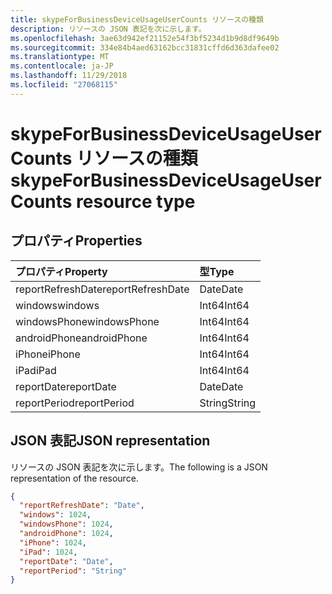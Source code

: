 ```yaml
---
title: skypeForBusinessDeviceUsageUserCounts リソースの種類
description: リソースの JSON 表記を次に示します。
ms.openlocfilehash: 3ae63d942ef21152e54f3bf5234d1b9d8df9649b
ms.sourcegitcommit: 334e84b4aed63162bcc31831cffd6d363dafee02
ms.translationtype: MT
ms.contentlocale: ja-JP
ms.lasthandoff: 11/29/2018
ms.locfileid: "27068115"
---
```

# <a name="skypeforbusinessdeviceusageusercounts-resource-type"></a><span data-ttu-id="7a52f-103">skypeForBusinessDeviceUsageUserCounts リソースの種類</span><span class="sxs-lookup"><span data-stu-id="7a52f-103">skypeForBusinessDeviceUsageUserCounts resource type</span></span>

## <a name="properties"></a><span data-ttu-id="7a52f-104">プロパティ</span><span class="sxs-lookup"><span data-stu-id="7a52f-104">Properties</span></span>

| <span data-ttu-id="7a52f-105">プロパティ</span><span class="sxs-lookup"><span data-stu-id="7a52f-105">Property</span></span>          | <span data-ttu-id="7a52f-106">型</span><span class="sxs-lookup"><span data-stu-id="7a52f-106">Type</span></span>   |
| :---------------- | :----- |
| <span data-ttu-id="7a52f-107">reportRefreshDate</span><span class="sxs-lookup"><span data-stu-id="7a52f-107">reportRefreshDate</span></span> | <span data-ttu-id="7a52f-108">Date</span><span class="sxs-lookup"><span data-stu-id="7a52f-108">Date</span></span>   |
| <span data-ttu-id="7a52f-109">windows</span><span class="sxs-lookup"><span data-stu-id="7a52f-109">windows</span></span>           | <span data-ttu-id="7a52f-110">Int64</span><span class="sxs-lookup"><span data-stu-id="7a52f-110">Int64</span></span>  |
| <span data-ttu-id="7a52f-111">windowsPhone</span><span class="sxs-lookup"><span data-stu-id="7a52f-111">windowsPhone</span></span>      | <span data-ttu-id="7a52f-112">Int64</span><span class="sxs-lookup"><span data-stu-id="7a52f-112">Int64</span></span>  |
| <span data-ttu-id="7a52f-113">androidPhone</span><span class="sxs-lookup"><span data-stu-id="7a52f-113">androidPhone</span></span>      | <span data-ttu-id="7a52f-114">Int64</span><span class="sxs-lookup"><span data-stu-id="7a52f-114">Int64</span></span>  |
| <span data-ttu-id="7a52f-115">iPhone</span><span class="sxs-lookup"><span data-stu-id="7a52f-115">iPhone</span></span>            | <span data-ttu-id="7a52f-116">Int64</span><span class="sxs-lookup"><span data-stu-id="7a52f-116">Int64</span></span>  |
| <span data-ttu-id="7a52f-117">iPad</span><span class="sxs-lookup"><span data-stu-id="7a52f-117">iPad</span></span>              | <span data-ttu-id="7a52f-118">Int64</span><span class="sxs-lookup"><span data-stu-id="7a52f-118">Int64</span></span>  |
| <span data-ttu-id="7a52f-119">reportDate</span><span class="sxs-lookup"><span data-stu-id="7a52f-119">reportDate</span></span>        | <span data-ttu-id="7a52f-120">Date</span><span class="sxs-lookup"><span data-stu-id="7a52f-120">Date</span></span>   |
| <span data-ttu-id="7a52f-121">reportPeriod</span><span class="sxs-lookup"><span data-stu-id="7a52f-121">reportPeriod</span></span>      | <span data-ttu-id="7a52f-122">String</span><span class="sxs-lookup"><span data-stu-id="7a52f-122">String</span></span> |

## <a name="json-representation"></a><span data-ttu-id="7a52f-123">JSON 表記</span><span class="sxs-lookup"><span data-stu-id="7a52f-123">JSON representation</span></span>

<span data-ttu-id="7a52f-124">リソースの JSON 表記を次に示します。</span><span class="sxs-lookup"><span data-stu-id="7a52f-124">The following is a JSON representation of the resource.</span></span>

<!-- {
  "blockType": "resource",
  "@odata.type": "microsoft.graph.skypeForBusinessDeviceUsageUserCounts"
} -->

```json
{
  "reportRefreshDate": "Date", 
  "windows": 1024, 
  "windowsPhone": 1024, 
  "androidPhone": 1024, 
  "iPhone": 1024, 
  "iPad": 1024, 
  "reportDate": "Date", 
  "reportPeriod": "String"
}
```
